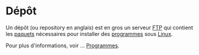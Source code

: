 # Dépôt

Un dépôt (ou repository en anglais) est en gros un serveur
[FTP](http://fr.wikipedia.org/wiki/Ftp) qui contient les
[paquets](Paquet) nécessaires pour installer des
[programmes](Programmes) sous [Linux](Linux).

Pour plus d'informations, voir ... [Programmes](Programmes).

